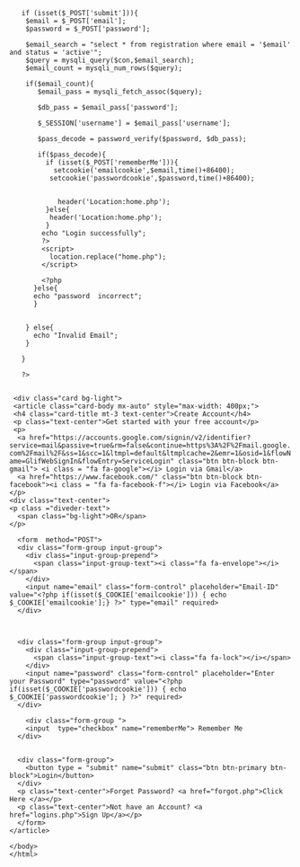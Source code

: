 
<?php 
session_start();
ob_start(); ?>

<!DOCTYPE html>
<html lang="en">
<head>
  
  <?php include 'style.css'?>
  <?php include 'links.php'?>
  <title>validation</title>
  
</head>
<body>
       <?php 
       include 'dbcon.php';

       if (isset($_POST['submit'])){
        $email = $_POST['email'];
        $password = $_POST['password'];

        $email_search = "select * from registration where email = '$email' and status = 'active'";
        $query = mysqli_query($con,$email_search);
        $email_count = mysqli_num_rows($query);

        if($email_count){
           $email_pass = mysqli_fetch_assoc($query);

           $db_pass = $email_pass['password'];

           $_SESSION['username'] = $email_pass['username'];

           $pass_decode = password_verify($password, $db_pass);
            
           if($pass_decode){
             if (isset($_POST['rememberMe'])){
               setcookie('emailcookie',$email,time()+86400);
              setcookie('passwordcookie',$password,time()+86400);


                header('Location:home.php');
             }else{
              header('Location:home.php');
             }
            echo "Login successfully";
            ?>
            <script>
              location.replace("home.php");
            </script>

            <?php
          }else{
          echo "password  incorrect";
          }


        } else{
          echo "Invalid Email";
        }

       }

       ?>
  

     <div class="card bg-light">
     <article class="card-body mx-auto" style="max-width: 400px;">
     <h4 class="card-title mt-3 text-center">Create Account</h4>
     <p class="text-center">Get started with your free account</p>
     <p>
      <a href="https://accounts.google.com/signin/v2/identifier?service=mail&passive=true&rm=false&continue=https%3A%2F%2Fmail.google.com%2Fmail%2F&ss=1&scc=1&ltmpl=default&ltmplcache=2&emr=1&osid=1&flowName=GlifWebSignIn&flowEntry=ServiceLogin" class="btn btn-block btn-gmail"> <i class = "fa fa-google"></i> Login via Gmail</a>
      <a href="https://www.facebook.com/" class="btn btn-block btn-facebook"><i class = "fa fa-facebook-f"></i> Login via Facebook</a>
    </p>
    <div class="text-center">
    <p class ="diveder-text">
      <span class="bg-light">OR</span>
    </p>
  </div>

  <div>
    <p class="bg-success text-white px-4"> <?php echo(isset($_SESSION['msg'])); ?>
  </p>
  </div>
    
      <form  method="POST">
      <div class="form-group input-group">
        <div class="input-group-prepend">
          <span class="input-group-text"><i class="fa fa-envelope"></i></span>
        </div>
        <input name="email" class="form-control" placeholder="Email-ID" value="<?php if(isset($_COOKIE['emailcookie'])) { echo $_COOKIE['emailcookie'];} ?>" type="email" required>
      </div>

      

      <div class="form-group input-group">
        <div class="input-group-prepend">
          <span class="input-group-text"><i class="fa fa-lock"></i></span>
        </div>
        <input name="password" class="form-control" placeholder="Enter your Password" type="password" value="<?php if(isset($_COOKIE['passwordcookie'])) { echo $_COOKIE['passwordcookie']; } ?>" required>
      </div>

        <div class="form-group ">
        <input  type="checkbox" name="rememberMe"> Remember Me
      </div>

      
      <div class="form-group">
        <button type = "submit" name="submit" class="btn btn-primary btn-block">Login</button>
      </div>
      <p class="text-center">Forget Password? <a href="forgot.php">Click Here </a></p>
      <p class="text-center">Not have an Account? <a href="logins.php">Sign Up</a></p>
      </form>
    </article>
  </div>

    </body>
    </html>
